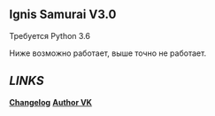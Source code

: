 **Ignis Samurai V3.0**
-

Требуется Python 3.6

Ниже возможно работает, выше точно не работает.


***LINKS***
-
**[Changelog](CHANGELOG.md)**
**[Author VK](https://vk.com/nix13)**